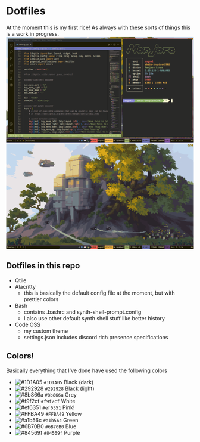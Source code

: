 # Dotfiles
At the moment this is my first rice! As always with these sorts of things this is a work in progress.
![A screenshot of a screen showcasing a terminal using a fetch script and an instance of Code OSS.](./photos/first_rice_code_and_term.png?raw=true)
![A screenshot of an empty screen showcasing a wallpaper with grey sci-fi esc buildings and green trees on a sunny day. Spaceships are causally flying in the background. At the bottom of the screen is a bar showcasing some key information about the computer's functionality.](./photos/first_rice_wallpaper.png?raw=true)

## Dotfiles in this repo 
- Qtile
- Alacritty
  - this is basically the default config file at the moment, but with prettier colors
- Bash
  - contains .bashrc and synth-shell-prompt.config
  - I also use other default synth shell stuff like better history
- Code OSS
  - my custom theme
  - settings.json includes discord rich presence specifications

## Colors!
Basically everything that I've done have used the following colors
- ![#1D1A05](https://placehold.co/15x15/1d1a05/1d1a05.png) `#1D1A05` Black (dark)
- ![#292928](https://placehold.co/15x15/292928/292928.png) `#292928` Black (light)
- ![#8b866a](https://placehold.co/15x15/8b866a/8b866a.png) `#8b866a` Grey
- ![#f9f2cf](https://placehold.co/15x15/f9f2cf/f9f2cf.png) `#f9f2cf` White
- ![#ef6351](https://placehold.co/15x15/ef6351/ef6351.png) `#ef6351` Pink!
- ![#FFBA49](https://placehold.co/15x15/FFBA49/FFBA49.png) `#FFBA49` Yellow
- ![#a1b56c](https://placehold.co/15x15/a1b56c/a1b56c.png) `#a1b56c` Green
- ![#6B70B0](https://placehold.co/15x15/6B70B0/6B70B0.png) `#6B70B0` Blue
- ![#84569f](https://placehold.co/15x15/84569f/84569f.png) `#84569f` Purple
